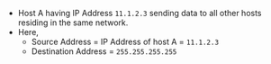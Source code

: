 - Host A having IP Address `11.1.2.3` sending data to all other hosts residing in the same network.
- Here,
	- Source Address = IP Address of host A = `11.1.2.3`
	- Destination Address = `255.255.255.255`